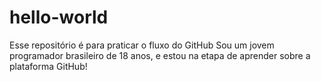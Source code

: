 # hello-world
Esse repositório é para praticar o fluxo do GitHub
Sou um jovem programador brasileiro de 18 anos, e estou na etapa de aprender sobre a plataforma GitHub!
